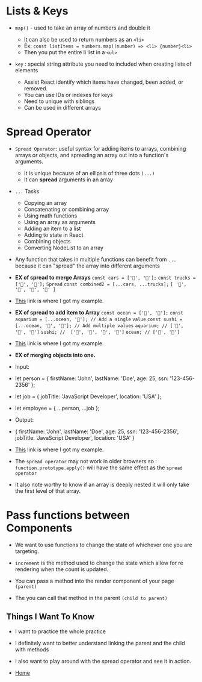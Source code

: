 # Lists & Keys 

- `map()` - used to take an array of numbers and double it 
    - It can also be used to return numbers as an `<li>`
    - Ex: `const listItems = numbers.map((number) => <l1> {number}<li>`
    - Then you put the entire li list in a `<ul>`

- `key` : special string attribute you need to included when creating lists of elements
    - Assist React identify which items have changed, been added, or removed. 
    - You can use IDs or indexes for keys 
    - Need to unique with siblings 
    - Can be used in different arrays

# Spread Operator 

- `Spread Operator`: useful syntax for adding items to arrays, combining arrays or objects, and spreading an array out into a function's arguments. 
  - It is unique because of an ellipsis of three dots `(...)`
  - It can **spread** arguments in an array

- `...` Tasks 
  - Copying an array 
  - Concatenating or combining array 
  - Using math functions 
  - Using an array as arguments 
  - Adding an item to a list 
  - Adding to state in React 
  - Combining objects 
  - Converting NodeList to an array 

- Any function that takes in multiple functions can benefit from `...` because it can "spread" the array into different arguments 

- **EX of spread to merge Arrays**
`const cars = ['🚗', '🚙'];`
`const trucks = ['🚚', '🚛'];`
`Spread`
`const combined2 = [...cars, ...trucks];`
 `[ '🚗', '🚙', '🚚', '🚛' ]`

 - [This](https://www.samanthaming.com/tidbits/49-2-ways-to-merge-arrays/) link is where I got my example.

 - **EX of spread to add item to Array**
`const ocean = ['🐙', '🦀'];`
`const aquarium = [...ocean, '🐡']; // Add a single` `value`
`const sushi = [...ocean, '🐡', '🍚']; // Add multiple values`
`aquarium; // ['🐙', '🦀', '🐡']`
`sushi; //  ['🐙', '🦀', '🐡', '🍚']` 
`ocean; // ['🐙', '🦀']`

- [This](https://www.samanthaming.com/tidbits/87-5-ways-to-append-item-to-array/) link is where I got my example.

- **EX of merging objects into one.** 
- Input:

- let person = {
    firstName: 'John',
    lastName: 'Doe',
    age: 25,
    ssn: '123-456-2356'
  };


- let job = {
    jobTitle: 'JavaScript Developer',
    location: 'USA'
  };

- let employee = {
    ...person,
    ...job
  };

- Output:

- {
    firstName: 'John',
    lastName: 'Doe',
    age: 25,
    ssn: '123-456-2356',
    jobTitle: 'JavaScript Developer',
    location: 'USA'
  }

- [This](https://www.javascripttutorial.net/object/javascript-merge-objects/) link is where I got my example. 

- The `spread operator` may not work in older browsers so : `function.prototype.apply()` will have the same effect as the `spread operator`

- It also note worthy to know if an array is deeply nested it will only take the first level of that array. 

# Pass functions between Components

- We want to use functions to change the state of whichever one you are targeting. 

- `increment` is the method used to change the state which allow for re rendering when the count is updated. 

- You can pass a method into the render component of your page `(parent)`

- The you can call that method in the parent `(child to parent)`


## Things I Want To Know 

- I want to practice the whole practice 

- I definitely want to better understand linking the parent and the child with methods 

- I also want to play around with the spread operator and see it in action. 



* [Home](Code301Notes.md)

